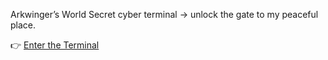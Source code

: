 Arkwinger’s World
Secret cyber terminal → unlock the gate to my peaceful place.  



👉 [Enter the Terminal](https://arkwinger.github.io/arkworld/)
